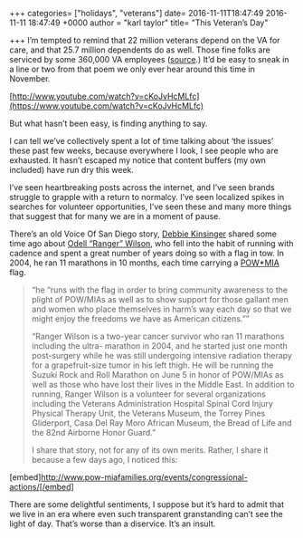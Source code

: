 +++
categories= ["holidays", "veterans"]
date= 2016-11-11T18:47:49 2016-11-11 18:47:49 +0000
author = "karl taylor"
title= "This Veteran’s Day"

+++
I’m tempted to remind that 22 million veterans depend on the VA for care, and that 25.7 million dependents do as well. Those fine folks are serviced by some 360,000 VA employees ([source](https://www.va.gov/budget/docs/summary/Fy2017-BudgetInBrief.pdf).) It’d be easy to sneak in a line or two from that poem we only ever hear around this time in November.

 [http://www.youtube.com/watch?v=cKoJvHcMLfc](https://www.youtube.com/watch?v=cKoJvHcMLfc)

 But what hasn’t been easy, is finding anything to say.

 I can tell we’ve collectively spent a lot of time talking about ‘the issues’ these past few weeks, because everywhere I look, I see people who are exhausted. It hasn’t escaped my notice that content buffers (my own included) have run dry this week.

 I’ve seen heartbreaking posts across the internet, and I’ve seen brands struggle to grapple with a return to normalcy. I’ve seen localized spikes in searches for volunteer opportunities, I’ve seen these and many more things that suggest that for many we are in a moment of pause.

 There’s an old Voice Of San Diego story, [Debbie Kinsinger](https://twitter.com/happydeb2) shared some time ago about [Odell “Ranger” Wilson](http://www.voiceofsandiego.org/topics/news/ranger-wilson-why-i-run/), who fell into the habit of running with cadence and spent a great number of years doing so with a flag in tow. In 2004, he ran 11 marathons in 10 months, each time carrying a [POW*MIA](http://www.pow-miafamilies.org/partners-and-supporters/you-can-help/) flag.


> “he “runs with the flag in order to bring community awareness to the plight of POW/MIAs as well as to show support for those gallant men and women who place themselves in harm’s way each day so that we might enjoy the freedoms we have as American citizens.””
>
>  
> “Ranger Wilson is a two-year cancer survivor who ran 11 marathons including the ultra- marathon in 2004, and he started just one month post-surgery while he was still undergoing intensive radiation therapy for a grapefruit-size tumor in his left thigh. He will be running the Suzuki Rock and Roll Marathon on June 5 in honor of POW/MIAs as well as those who have lost their lives in the Middle East. In addition to running, Ranger Wilson is a volunteer for several organizations including the Veterans Administration Hospital Spinal Cord Injury Physical Therapy Unit, the Veterans Museum, the Torrey Pines Gliderport, Casa Del Ray Moro African Museum, the Bread of Life and the 82nd Airborne Honor Guard.”
>
>  I share that story, not for any of its own merits. Rather, I share it because a few days ago, I noticed this:

 [embed]http://www.pow-miafamilies.org/events/congressional-actions/[/embed]

 There are some delightful sentiments, I suppose but it’s hard to admit that we live in an era where even such transparent granstanding can’t see the light of day. That’s worse than a diservice. It’s an insult.

